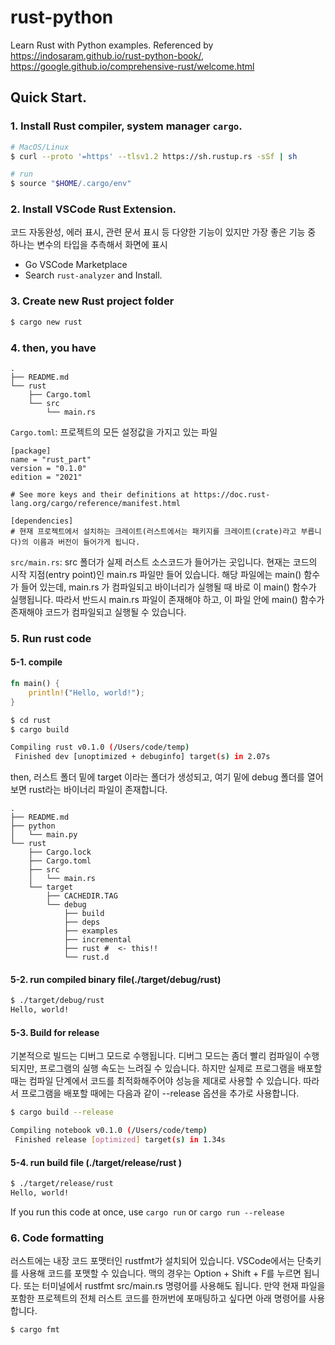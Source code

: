 # rust-python
Learn Rust with Python examples. Referenced by https://indosaram.github.io/rust-python-book/, https://google.github.io/comprehensive-rust/welcome.html


## Quick Start.
### 1. Install Rust compiler, system manager `cargo`.
```bash
# MacOS/Linux
$ curl --proto '=https' --tlsv1.2 https://sh.rustup.rs -sSf | sh  

# run
$ source "$HOME/.cargo/env"
```

### 2. Install VSCode Rust Extension.   
코드 자동완성, 에러 표시, 관련 문서 표시 등 다양한 기능이 있지만 가장 좋은 기능 중 하나는 변수의 타입을 추측해서 화면에 표시
- Go VSCode Marketplace
- Search `rust-analyzer` and Install. 

### 3. Create new Rust project folder
```bash
$ cargo new rust
```

### 4. then, you have 
```
.
├── README.md
└── rust
    ├── Cargo.toml
    └── src
        └── main.rs
```

`Cargo.toml`: 프로젝트의 모든 설정값을 가지고 있는 파일
```
[package]
name = "rust_part"
version = "0.1.0"
edition = "2021"

# See more keys and their definitions at https://doc.rust-lang.org/cargo/reference/manifest.html

[dependencies] 
# 현재 프로젝트에서 설치하는 크레이트(러스트에서는 패키지를 크레이트(crate)라고 부릅니다)의 이름과 버전이 들어가게 됩니다. 
```
`src/main.rs`: src 폴더가 실제 러스트 소스코드가 들어가는 곳입니다. 현재는 코드의 시작 지점(entry point)인 main.rs 파일만 들어 있습니다. 해당 파일에는 main() 함수가 들어 있는데, main.rs 가 컴파일되고 바이너리가 실행될 때 바로 이 main() 함수가 실행됩니다. 따라서 반드시 main.rs 파일이 존재해야 하고, 이 파일 안에 main() 함수가 존재해야 코드가 컴파일되고 실행될 수 있습니다.

### 5. Run rust code
#### 5-1. compile 
```rust
fn main() {
    println!("Hello, world!");
}
```

```bash
$ cd rust
$ cargo build

Compiling rust v0.1.0 (/Users/code/temp)
 Finished dev [unoptimized + debuginfo] target(s) in 2.07s
```

then, 러스트 폴더 밑에 target 이라는 폴더가 생성되고, 여기 밑에 debug 폴더를 열어보면 rust라는 바이너리 파일이 존재합니다.
```
.
├── README.md
├── python
│   └── main.py
└── rust
    ├── Cargo.lock
    ├── Cargo.toml
    ├── src
    │   └── main.rs
    └── target
        ├── CACHEDIR.TAG
        └── debug
            ├── build
            ├── deps
            ├── examples
            ├── incremental
            ├── rust #  <- this!!
            └── rust.d
```
#### 5-2. run compiled binary file(./target/debug/rust)
```bash
$ ./target/debug/rust
Hello, world!

```
#### 5-3. Build for release
기본적으로 빌드는 디버그 모드로 수행됩니다. 디버그 모드는 좀더 빨리 컴파일이 수행되지만, 프로그램의 실행 속도는 느려질 수 있습니다. 하지만 실제로 프로그램을 배포할 때는 컴파일 단계에서 코드를 최적화해주어야 성능을 제대로 사용할 수 있습니다. 따라서 프로그램을 배포할 때에는 다음과 같이 --release 옵션을 추가로 사용합니다.
```bash
$ cargo build --release

Compiling notebook v0.1.0 (/Users/code/temp)
 Finished release [optimized] target(s) in 1.34s

```
#### 5-4. run build file (./target/release/rust )
```bash
$ ./target/release/rust
Hello, world!

```

If you run this code at once, use `cargo run` or   `cargo run --release`

### 6. Code formatting
러스트에는 내장 코드 포맷터인 rustfmt가 설치되어 있습니다. VSCode에서는 단축키를 사용해 코드를 포맷할 수 있습니다. 
맥의 경우는 Option + Shift + F를 누르면 됩니다. 또는 터미널에서 rustfmt src/main.rs 명령어를 사용해도 됩니다.
만약 현재 파일을 포함한 프로젝트의 전체 러스트 코드를 한꺼번에 포매팅하고 싶다면 아래 명령어를 사용합니다.

```bash
$ cargo fmt
```